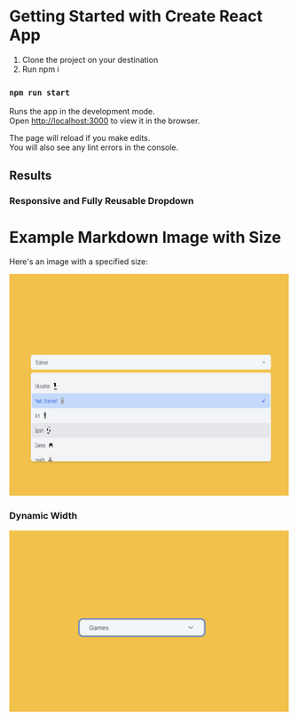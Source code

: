 # Getting Started with Create React App

1. Clone the project on your destination
2. Run npm i

### `npm run start`

Runs the app in the development mode.\
Open [http://localhost:3000](http://localhost:3000) to view it in the browser.

The page will reload if you make edits.\
You will also see any lint errors in the console.

## Results

### Responsive and Fully Reusable Dropdown

<!DOCTYPE html>
<html>
<head>
  <title>Markdown Image Example</title>
</head>
<body>

# Example Markdown Image with Size

Here's an image with a specified size:

<img src="src/assets/ref/web_1.png" alt="Example Image" width="100%" height="400">

</body>
</html>

<!-- ![Alt Text](src/assets/ref/web_1.png) -->
<!-- ![Alt Text](src/assets/ref/web_2.png) -->
<!-- ![Alt Text](src/assets/ref/responsive_1.png) -->
<!-- ![Alt Text](src/assets/ref/responsive_2.png) -->

### Dynamic Width

![Alt Text](src/assets/ref/dynamic_width.png)
